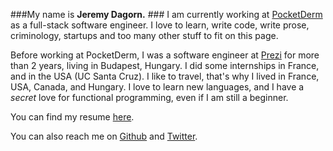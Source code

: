 ###My name is **Jeremy Dagorn.** ###
I am currently working at [PocketDerm](https://www.pocketderm.com) as a full-stack software engineer.
I love to learn, write code, write prose, criminology, startups and too many other stuff to fit 
on this page.

Before working at PocketDerm, I was a software engineer at [Prezi](http://www.prezi.com) for more than 2 years, living in Budapest, Hungary. I did some internships in France, and in the USA (UC Santa Cruz). I like to travel,
that's why I lived in France, USA, Canada, and Hungary.
I love to learn new languages, and I have a<span class="love"> *secret* love </span> for functional programming, even if I am still a beginner.

You can find my resume [here](http://resume-jeremydagorn.herokuapp.com/).

You can also reach me on [Github](http://www.github.com/jrm2k6) and [Twitter](http://twitter.com/jrm2k6).